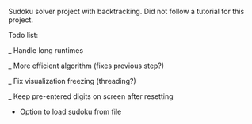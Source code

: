Sudoku solver project with backtracking. Did not follow a tutorial for this project.


Todo list:

_ Handle long runtimes

_ More efficient algorithm (fixes previous step?)

_ Fix visualization freezing (threading?)

_ Keep pre-entered digits on screen after resetting

- Option to load sudoku from file